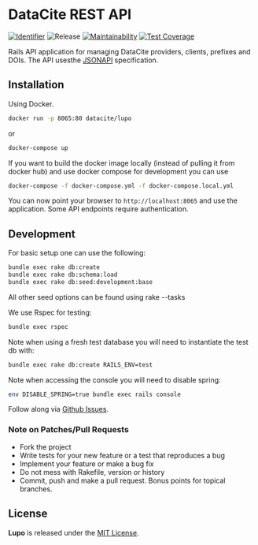 # DataCite REST API

[![Identifier](https://img.shields.io/badge/doi-10.5438%2F8gb0--v673-fca709.svg)](https://doi.org/10.5438/8gb0-v673)
![Release](https://github.com/datacite/lupo/workflows/Release/badge.svg)
[![Maintainability](https://api.codeclimate.com/v1/badges/dddd95f9f6f354b7af93/maintainability)](https://codeclimate.com/github/datacite/lupo/maintainability) [![Test Coverage](https://api.codeclimate.com/v1/badges/dddd95f9f6f354b7af93/test_coverage)](https://codeclimate.com/github/datacite/lupo/test_coverage)

Rails API application for managing DataCite providers, clients, prefixes and DOIs. The API usesthe [JSONAPI](http://jsonapi.org/) specification.

## Installation

Using Docker.

```bash
docker run -p 8065:80 datacite/lupo
```

or

```bash
docker-compose up
```

If you want to build the docker image locally (instead of pulling it from docker hub)
 and use docker compose for development you can use
```bash
docker-compose -f docker-compose.yml -f docker-compose.local.yml
```

You can now point your browser to `http://localhost:8065` and use the application. Some API endpoints require authentication.

## Development

For basic setup one can use the following:

```bash
bundle exec rake db:create
bundle exec rake db:schema:load
bundle exec rake db:seed:development:base
```

All other seed options can be found using rake --tasks

We use Rspec for testing:

```bash
bundle exec rspec
```

Note when using a fresh test database you will need to instantiate the test db with:

```bash
bundle exec rake db:create RAILS_ENV=test
```

Note when accessing the console you will need to disable spring:

```bash
env DISABLE_SPRING=true bundle exec rails console
```

Follow along via [Github Issues](https://github.com/datacite/lupo/issues).

### Note on Patches/Pull Requests

- Fork the project
- Write tests for your new feature or a test that reproduces a bug
- Implement your feature or make a bug fix
- Do not mess with Rakefile, version or history
- Commit, push and make a pull request. Bonus points for topical branches.

## License

**Lupo** is released under the [MIT License](https://github.com/datacite/lupo/blob/master/LICENSE).
